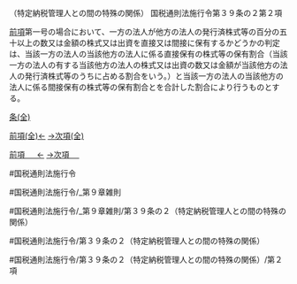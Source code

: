 （特定納税管理人との間の特殊の関係）
国税通則法施行令第３９条の２第２項

[前項](国税通則法施行＿令＿第３９条の２第１項)第一号の場合において、一方の法人が他方の法人の発行済株式等の百分の五十以上の数又は金額の株式又は出資を直接又は間接に保有するかどうかの判定は、当該一方の法人の当該他方の法人に係る直接保有の株式等の保有割合（当該一方の法人の有する当該他方の法人の株式又は出資の数又は金額が当該他方の法人の発行済株式等のうちに占める割合をいう。）と当該一方の法人の当該他方の法人に係る間接保有の株式等の保有割合とを合計した割合により行うものとする。

[条(全)](国税通則法施行＿令＿第３９条の２_.md)

[前項(全)←](国税通則法施行＿令＿第３９条の２第１項_.md)    [→次項(全)](国税通則法施行＿令＿第３９条の２第３項_.md)

[前項 　 ←](国税通則法施行＿令＿第３９条の２第１項.md)    [→次項 　 ](国税通則法施行＿令＿第３９条の２第３項.md)



#国税通則法施行令

#国税通則法施行令/_第９章雑則

#国税通則法施行令/_第９章雑則/第３９条の２（特定納税管理人との間の特殊の関係）

#国税通則法施行令/第３９条の２（特定納税管理人との間の特殊の関係）

#国税通則法施行令/第３９条の２（特定納税管理人との間の特殊の関係）/第２項

